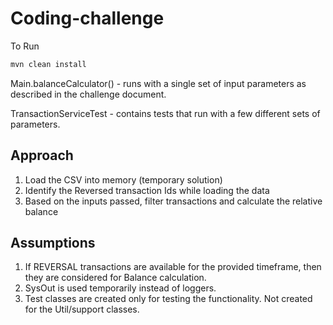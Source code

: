 # Coding-challenge
To Run
```bash
mvn clean install
```

Main.balanceCalculator() - runs with a single set of input parameters as described in the challenge document.

TransactionServiceTest - contains tests that run with a few different sets of parameters.

## Approach
1. Load the CSV into memory (temporary solution)
2. Identify the Reversed transaction Ids while loading the data
3. Based on the inputs passed, filter transactions and calculate the relative balance

## Assumptions
1. If REVERSAL transactions are available for the provided timeframe, then they are considered for Balance calculation.
2. SysOut is used temporarily instead of loggers.
3. Test classes are created only for testing the functionality. Not created for the Util/support classes.
